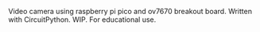 Video camera using raspberry pi pico and ov7670 breakout board. Written with CircuitPython. WIP.
For educational use.